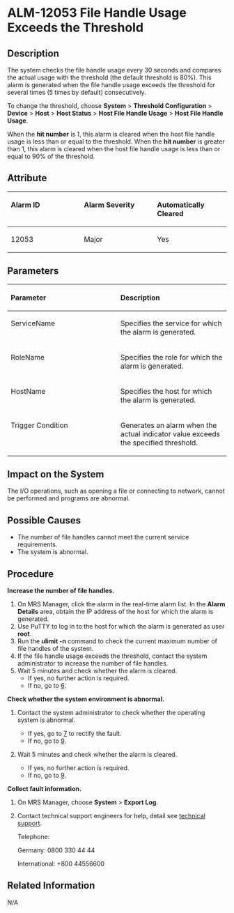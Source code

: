 # ALM-12053 File Handle Usage Exceeds the Threshold<a name="EN-US_TOPIC_0125375912"></a>

## Description<a name="s0b56c53b7c4d41e9bee11e31f741d2ff"></a>

The system checks the file handle usage every 30 seconds and compares the actual usage with the threshold \(the default threshold is 80%\). This alarm is generated when the file handle usage exceeds the threshold for several times \(5 times by default\) consecutively.

To change the threshold, choose  **System**  \>  **Threshold Configuration**  \>  **Device**  \>  **Host**  \>  **Host Status**  \>  **Host File Handle Usage**  \>  **Host File Handle Usage**.

When the  **hit number**  is 1, this alarm is cleared when the host file handle usage is less than or equal to the threshold. When the  **hit number**  is greater than 1, this alarm is cleared when the host file handle usage is less than or equal to 90% of the threshold.

## Attribute<a name="sf6048e1494124094a5c5db46a784a7de"></a>

<a name="t08b590ce8be94484bc33ea12b29ab227"></a>
<table><thead align="left"><tr id="r9581b802bbc6400eb82f0737c7dff31b"><th class="cellrowborder" valign="top" width="33.33333333333333%" id="mcps1.1.4.1.1"><p id="a6913635adcc94bb09d989669edee6639"><a name="a6913635adcc94bb09d989669edee6639"></a><a name="a6913635adcc94bb09d989669edee6639"></a>Alarm ID</p>
</th>
<th class="cellrowborder" valign="top" width="33.33333333333333%" id="mcps1.1.4.1.2"><p id="a55025b15c65945c583e2d7b48f473b1f"><a name="a55025b15c65945c583e2d7b48f473b1f"></a><a name="a55025b15c65945c583e2d7b48f473b1f"></a>Alarm Severity</p>
</th>
<th class="cellrowborder" valign="top" width="33.33333333333333%" id="mcps1.1.4.1.3"><p id="a56e7d92a792644cd8307d0cdfcc38996"><a name="a56e7d92a792644cd8307d0cdfcc38996"></a><a name="a56e7d92a792644cd8307d0cdfcc38996"></a>Automatically Cleared</p>
</th>
</tr>
</thead>
<tbody><tr id="ra2409bfef18b41269d6e6d5dcfc90b5d"><td class="cellrowborder" valign="top" width="33.33333333333333%" headers="mcps1.1.4.1.1 "><p id="a8180a12fe11d4b9ebdb6bcbac99caa67"><a name="a8180a12fe11d4b9ebdb6bcbac99caa67"></a><a name="a8180a12fe11d4b9ebdb6bcbac99caa67"></a>12053</p>
</td>
<td class="cellrowborder" valign="top" width="33.33333333333333%" headers="mcps1.1.4.1.2 "><p id="adc7131beafc64e5d8c386a1f6a14a6f4"><a name="adc7131beafc64e5d8c386a1f6a14a6f4"></a><a name="adc7131beafc64e5d8c386a1f6a14a6f4"></a>Major</p>
</td>
<td class="cellrowborder" valign="top" width="33.33333333333333%" headers="mcps1.1.4.1.3 "><p id="aab2c0478ea7e4e1598969fd2b539a1d6"><a name="aab2c0478ea7e4e1598969fd2b539a1d6"></a><a name="aab2c0478ea7e4e1598969fd2b539a1d6"></a>Yes</p>
</td>
</tr>
</tbody>
</table>

## Parameters<a name="sa4c1a5c570cb43bf94efe3e5cfd3b1d1"></a>

<a name="td1efa290a49b4f2587b8a8543d98171c"></a>
<table><thead align="left"><tr id="r1ccbe51d7487442abc32b31099cb86e4"><th class="cellrowborder" valign="top" width="50%" id="mcps1.1.3.1.1"><p id="adf180650d21044d2b0bf5774806f18d7"><a name="adf180650d21044d2b0bf5774806f18d7"></a><a name="adf180650d21044d2b0bf5774806f18d7"></a>Parameter</p>
</th>
<th class="cellrowborder" valign="top" width="50%" id="mcps1.1.3.1.2"><p id="ab77eb301a27c434fb10007d857d95075"><a name="ab77eb301a27c434fb10007d857d95075"></a><a name="ab77eb301a27c434fb10007d857d95075"></a>Description</p>
</th>
</tr>
</thead>
<tbody><tr id="rab0bb2b0f5bf4167afb0bdb1413053c8"><td class="cellrowborder" valign="top" width="50%" headers="mcps1.1.3.1.1 "><p id="a45c14ef198144748813c4236efde5e03"><a name="a45c14ef198144748813c4236efde5e03"></a><a name="a45c14ef198144748813c4236efde5e03"></a>ServiceName</p>
</td>
<td class="cellrowborder" valign="top" width="50%" headers="mcps1.1.3.1.2 "><p id="adf1c61f0e69c4fff998979cf8dfb913f"><a name="adf1c61f0e69c4fff998979cf8dfb913f"></a><a name="adf1c61f0e69c4fff998979cf8dfb913f"></a>Specifies the service for which the alarm is generated.</p>
</td>
</tr>
<tr id="r7e7b9d9a9e80464abb437015a66f9d21"><td class="cellrowborder" valign="top" width="50%" headers="mcps1.1.3.1.1 "><p id="a7ea5262176f24c729fbacec9673c1f6c"><a name="a7ea5262176f24c729fbacec9673c1f6c"></a><a name="a7ea5262176f24c729fbacec9673c1f6c"></a>RoleName</p>
</td>
<td class="cellrowborder" valign="top" width="50%" headers="mcps1.1.3.1.2 "><p id="ab5e706409d1c4237920f78f5f73d2656"><a name="ab5e706409d1c4237920f78f5f73d2656"></a><a name="ab5e706409d1c4237920f78f5f73d2656"></a>Specifies the role for which the alarm is generated.</p>
</td>
</tr>
<tr id="rf7a8d21f5357437da98ead40c137beb1"><td class="cellrowborder" valign="top" width="50%" headers="mcps1.1.3.1.1 "><p id="a3bfc17a39107416d8f191cf5d60a1d9b"><a name="a3bfc17a39107416d8f191cf5d60a1d9b"></a><a name="a3bfc17a39107416d8f191cf5d60a1d9b"></a>HostName</p>
</td>
<td class="cellrowborder" valign="top" width="50%" headers="mcps1.1.3.1.2 "><p id="a854fbadfd8b844d1b5c26b754b6dd561"><a name="a854fbadfd8b844d1b5c26b754b6dd561"></a><a name="a854fbadfd8b844d1b5c26b754b6dd561"></a>Specifies the host for which the alarm is generated.</p>
</td>
</tr>
<tr id="r9099fc395b7542c0915c14ebe0486595"><td class="cellrowborder" valign="top" width="50%" headers="mcps1.1.3.1.1 "><p id="aa6c6916357cf4a639644805eed8dfd73"><a name="aa6c6916357cf4a639644805eed8dfd73"></a><a name="aa6c6916357cf4a639644805eed8dfd73"></a>Trigger Condition</p>
</td>
<td class="cellrowborder" valign="top" width="50%" headers="mcps1.1.3.1.2 "><p id="a8153fe5b02754870874c975f25f17acc"><a name="a8153fe5b02754870874c975f25f17acc"></a><a name="a8153fe5b02754870874c975f25f17acc"></a>Generates an alarm when the actual indicator value exceeds the specified threshold.</p>
</td>
</tr>
</tbody>
</table>

## Impact on the System<a name="s4fda38ad42c846e9954c8a4174907172"></a>

The I/O operations, such as opening a file or connecting to network, cannot be performed and programs are abnormal.

## Possible Causes<a name="sbf7da2f1e8ca49eba007b75672a17831"></a>

-   The number of file handles cannot meet the current service requirements.
-   The system is abnormal.

## Procedure<a name="sdbf7a073c1aa4b89894228d09155d5d6"></a>

**Increase the number of file handles.**

1.  On MRS Manager, click the alarm in the real-time alarm list. In the  **Alarm Details**  area, obtain the IP address of the host for which the alarm is generated.
2.  Use PuTTY to log in to the host for which the alarm is generated as user  **root**.
3.  Run the  **ulimit -n**  command to check the current maximum number of file handles of the system.
4.  If the file handle usage exceeds the threshold, contact the system administrator to increase the number of file handles.
5.  Wait 5 minutes and check whether the alarm is cleared.
    -   If yes, no further action is required.
    -   If no, go to  [6](#lc15b874d78744665b94240fbca556064).


**Check whether the system environment is abnormal.**

1.  <a name="lc15b874d78744665b94240fbca556064"></a>Contact the system administrator to check whether the operating system is abnormal.
    -   If yes, go to  [7](#l7736008db330452c8c079d39b713f2ce)  to rectify the fault.
    -   If no, go to  [9](#l3ab046424b6b4121b8ae44f692cef102).

2.  <a name="l7736008db330452c8c079d39b713f2ce"></a>Wait 5 minutes and check whether the alarm is cleared.
    -   If yes, no further action is required.
    -   If no, go to  [9](#l3ab046424b6b4121b8ae44f692cef102).


**Collect fault information.**

1.  On MRS Manager, choose  **System**  \>  **Export Log**.
2.  <a name="l3ab046424b6b4121b8ae44f692cef102"></a>Contact technical support engineers for help, detail see  [technical support](https://docs.otc.t-systems.com/en-us/public/learnmore.html).

    Telephone:

    Germany: 0800 330 44 44

    International: +800 44556600


## Related Information<a name="sba01dc9522ca4b28b94feb5e7783b336"></a>

N/A

